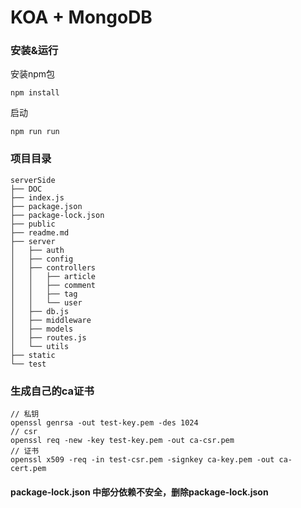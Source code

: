 # KOA + MongoDB

### 安装&运行

安装npm包

```
npm install
```
启动

```
npm run run
```

### 项目目录
```
serverSide
├── DOC
├── index.js
├── package.json
├── package-lock.json
├── public
├── readme.md
├── server
│   ├── auth
│   ├── config
│   ├── controllers
│   │   ├── article
│   │   ├── comment
│   │   ├── tag
│   │   └── user
│   ├── db.js
│   ├── middleware
│   ├── models
│   ├── routes.js
│   └── utils
├── static
└── test
```

### 生成自己的ca证书
```
// 私钥
openssl genrsa -out test-key.pem -des 1024
// csr
openssl req -new -key test-key.pem -out ca-csr.pem
// 证书
openssl x509 -req -in test-csr.pem -signkey ca-key.pem -out ca-cert.pem
```

#### package-lock.json 中部分依赖不安全，删除package-lock.json
